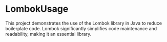 # LombokUsage
This project demonstrates the use of the Lombok library in Java to reduce boilerplate code. Lombok significantly simplifies code maintenance and readability, making it an essential library.
